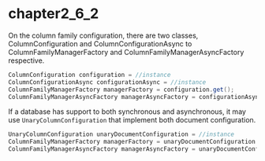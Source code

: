 # chapter2\_6\_2

On the column family configuration, there are two classes, ColumnConfiguration and ColumnConfigurationAsync to ColumnFamilyManagerFactory and ColumnFamilyManagerAsyncFactory respective.

```java
ColumnConfiguration configuration = //instance
ColumnConfigurationAsync configurationAsync = //instance
ColumnFamilyManagerFactory managerFactory = configuration.get();
ColumnFamilyManagerAsyncFactory managerAsyncFactory = configurationAsync.getAsync();
```

If a database has support to both synchronous and asynchronous, it may use `UnaryColumnConfiguration` that implement both document configuration.

```java
UnaryColumnConfiguration unaryDocumentConfiguration = //instance
ColumnFamilyManagerFactory managerFactory = unaryDocumentConfiguration.get();
ColumnFamilyManagerAsyncFactory managerAsyncFactory = unaryDocumentConfiguration.getAsync();
```

